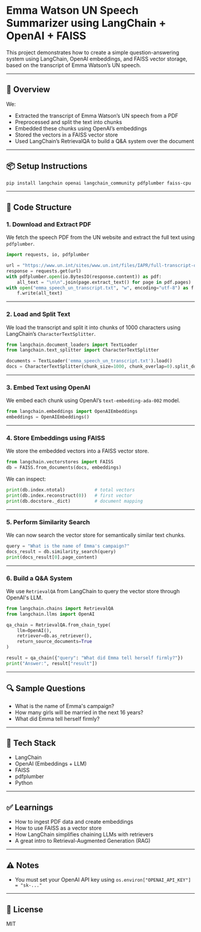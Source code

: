# Emma Watson UN Speech Summarizer using LangChain + OpenAI + FAISS

This project demonstrates how to create a simple question-answering system using LangChain, OpenAI embeddings, and FAISS vector storage, based on the transcript of Emma Watson’s UN speech.

---

## 🧠 Overview

We:
- Extracted the transcript of Emma Watson’s UN speech from a PDF
- Preprocessed and split the text into chunks
- Embedded these chunks using OpenAI’s embeddings
- Stored the vectors in a FAISS vector store
- Used LangChain’s RetrievalQA to build a Q&A system over the document

---

## 📦 Setup Instructions

```bash
pip install langchain openai langchain_community pdfplumber faiss-cpu
```

---

## 📁 Code Structure

### 1. **Download and Extract PDF**
We fetch the speech PDF from the UN website and extract the full text using `pdfplumber`.

```python
import requests, io, pdfplumber

url = "https://www.un.int/sites/www.un.int/files/IAPR/full-transcript-of-emma-watson.pdf"
response = requests.get(url)
with pdfplumber.open(io.BytesIO(response.content)) as pdf:
    all_text = "\n\n".join(page.extract_text() for page in pdf.pages)
with open("emma_speech_un_transcript.txt", "w", encoding="utf-8") as f:
    f.write(all_text)
```

---

### 2. **Load and Split Text**
We load the transcript and split it into chunks of 1000 characters using LangChain’s `CharacterTextSplitter`.

```python
from langchain.document_loaders import TextLoader
from langchain.text_splitter import CharacterTextSplitter

documents = TextLoader('emma_speech_un_transcript.txt').load()
docs = CharacterTextSplitter(chunk_size=1000, chunk_overlap=0).split_documents(documents)
```

---

### 3. **Embed Text using OpenAI**
We embed each chunk using OpenAI’s `text-embedding-ada-002` model.

```python
from langchain.embeddings import OpenAIEmbeddings
embeddings = OpenAIEmbeddings()
```

---

### 4. **Store Embeddings using FAISS**
We store the embedded vectors into a FAISS vector store.

```python
from langchain.vectorstores import FAISS
db = FAISS.from_documents(docs, embeddings)
```

We can inspect:
```python
print(db.index.ntotal)           # total vectors
print(db.index.reconstruct(0))   # first vector
print(db.docstore._dict)         # document mapping
```

---

### 5. **Perform Similarity Search**
We can now search the vector store for semantically similar text chunks.

```python
query = "What is the name of Emma's campaign?"
docs_result = db.similarity_search(query)
print(docs_result[0].page_content)
```

---

### 6. **Build a Q&A System**
We use `RetrievalQA` from LangChain to query the vector store through OpenAI's LLM.

```python
from langchain.chains import RetrievalQA
from langchain.llms import OpenAI

qa_chain = RetrievalQA.from_chain_type(
    llm=OpenAI(),
    retriever=db.as_retriever(),
    return_source_documents=True
)

result = qa_chain({"query": "What did Emma tell herself firmly?"})
print("Answer:", result["result"])
```

---

## 🔍 Sample Questions

- What is the name of Emma's campaign?
- How many girls will be married in the next 16 years?
- What did Emma tell herself firmly?

---

## 🧪 Tech Stack

- LangChain
- OpenAI (Embeddings + LLM)
- FAISS
- pdfplumber
- Python

---

## ✅ Learnings

- How to ingest PDF data and create embeddings
- How to use FAISS as a vector store
- How LangChain simplifies chaining LLMs with retrievers
- A great intro to Retrieval-Augmented Generation (RAG)

---

## ⚠️ Notes

- You must set your OpenAI API key using `os.environ["OPENAI_API_KEY"] = "sk-..."`

---

## 📁 License

MIT
